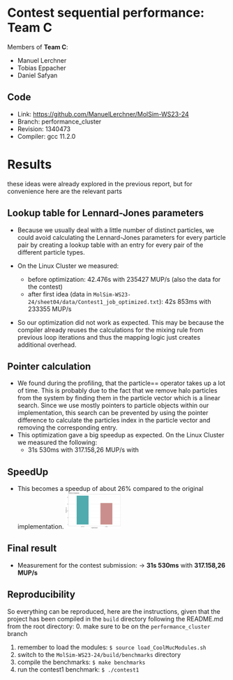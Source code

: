 # Contest sequential performance: Team C

Members of **Team C**:

* Manuel Lerchner
* Tobias Eppacher
* Daniel Safyan

## Code

* Link:     <https://github.com/ManuelLerchner/MolSim-WS23-24>
* Branch:   performance_cluster
* Revision: 1340473 <TODO>
* Compiler: gcc 11.2.0 

# Results
these ideas were already explored in the previous report, but for convenience here are the 
relevant parts
## Lookup table for Lennard-Jones parameters

* Because we usually deal with a little number of distinct particles, we could avoid calculating the Lennard-Jones parameters for every particle pair by creating a lookup table with an entry for every pair of the different particle types.
* On the Linux Cluster we measured:
    * before optimization: 42.476s  with 235427 MUP/s (also the data for the contest)
    * after first idea (data in `MolSim-WS23-24/sheet04/data/Contest1_job_optimized.txt`): 42s 853ms with 233355 MUP/s


* So our optimization did not work as expected. This may be because the compiler already reuses the calculations for the mixing rule
  from previous loop iterations and thus the mapping logic just creates additional overhead.

## Pointer calculation 
* We found during the profiling, that the particle== operator takes up a lot of time. This is probably due to the fact that we remove halo particles from the system by finding them in the particle vector which is a linear search. Since we use mostly pointers to particle objects within our implementation, this search can be prevented by using the pointer difference to calculate the particles index in the particle vector and removing the corresponding entry.
* This optimization gave a big speedup as expected. On the Linux Cluster we measured the following: 
  * 31s 530ms with 317.158,26 MUP/s with
  
## SpeedUp
* This becomes a speedup of about 26% compared to the original implementation.
  <img src="./Contest_Speedup.pdf" width="128"/>

## Final result
* Measurement for the contest submission: 
  -> **31s 530ms** with **317.158,26 MUP/s**


## Reproducibility
So everything can be reproduced, here are the instructions, given that the project has been compiled in the 
    `build` directory following the README.md from the root directory:
0. make sure to be on the `performance_cluster` branch
1. remember to load the modules: `$ source load_CoolMucModules.sh`   <TODO>
2. switch to the `MolSim-WS23-24/build/benchmarks` directory
3. compile the benchmarks: `$ make benchmarks`
4. run the contest1 benchmark: `$ ./contest1`